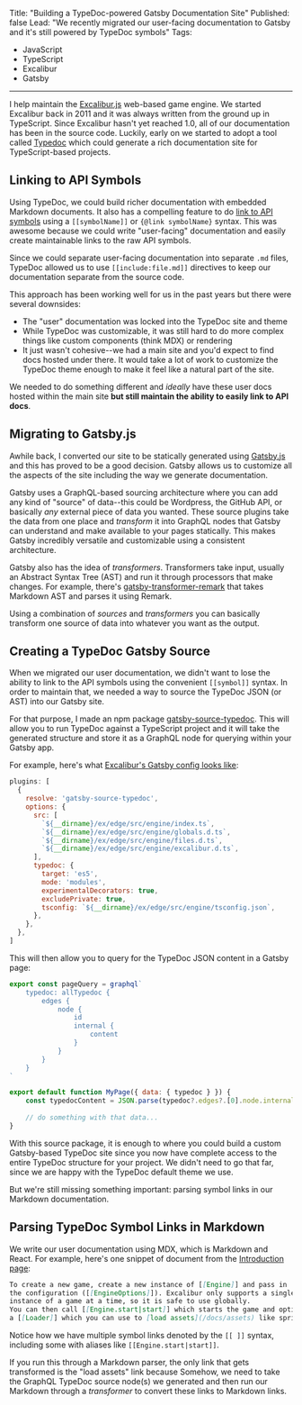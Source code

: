 Title: "Building a TypeDoc-powered Gatsby Documentation Site"
Published: false
Lead: "We recently migrated our user-facing documentation to Gatsby and it's still powered by TypeDoc symbols"
Tags:
- JavaScript
- TypeScript
- Excalibur
- Gatsby
---

I help maintain the [Excalibur.js](https://excaliburjs.com) web-based game engine. We started Excalibur back in 2011 and it was always written from the ground up in TypeScript. Since Excalibur hasn't yet reached 1.0, all of our documentation has been in the source code. Luckily, early on we started to adopt a tool called [Typedoc](https://typedoc.org) which could generate a rich documentation site for TypeScript-based projects.

## Linking to API Symbols

Using TypeDoc, we could build richer documentation with embedded Markdown documents. It also has a compelling feature to do [link to API symbols](http://typedoc.org/guides/doccomments/#symbol-references) using a `[[symbolName]]` or `{@link symbolName}` syntax. This was awesome because we could write "user-facing" documentation and easily create maintainable links to the raw API symbols.

Since we could separate user-facing documentation into separate `.md` files, TypeDoc allowed us to use `[[include:file.md]]` directives to keep our documentation separate from the source code.

This approach has been working well for us in the past years but there were several downsides:

- The "user" documentation was locked into the TypeDoc site and theme
- While TypeDoc was customizable, it was still hard to do more complex things like custom components (think MDX) or rendering
- It just wasn't cohesive--we had a main site and you'd expect to find docs hosted under there. It would take a lot of work to customize the TypeDoc theme enough to make it feel like a natural part of the site.

We needed to do something different and _ideally_ have these user docs hosted within the main site **but still maintain the ability to easily link to API docs**.

## Migrating to Gatsby.js

 Awhile back, I converted our site to be statically generated using [Gatsby.js](https://gatsbyjs.org) and this has proved to be a good decision. Gatsby allows us to customize all the aspects of the site including the way we generate documentation.

Gatsby uses a GraphQL-based sourcing architecture where you can add any kind of "source" of data--this could be Wordpress, the GitHub API, or basically _any_ external piece of data you wanted. These source plugins take the data from one place and _transform_ it into GraphQL nodes that Gatsby can understand and make available to your pages statically. This makes Gatsby incredibly versatile and customizable using a consistent architecture.

Gatsby also has the idea of _transformers_. Transformers take input, usually an Abstract Syntax Tree (AST) and run it through processors that make changes. For example, there's [gatsby-transformer-remark]([https://www.gatsbyjs.org/packages/gatsby-transformer-remark/](https://www.gatsbyjs.org/packages/gatsby-transformer-remark/)) that takes Markdown AST and parses it using Remark.

Using a combination of _sources_ and _transformers_ you can basically transform one source of data into whatever you want as the output.

## Creating a TypeDoc Gatsby Source

When we migrated our user documentation, we didn't want to lose the ability to link to the API symbols using the convenient `[[symbol]]` syntax. In order to maintain that, we needed a way to source the TypeDoc JSON (or AST) into our Gatsby site.

For that purpose, I made an npm package [gatsby-source-typedoc](https://npmjs.com/package/gatsby-source-typedoc). This will allow you to run TypeDoc against a TypeScript project and it will take the generated structure and store it as a GraphQL node for querying within your Gatsby app.

For example, here's what [Excalibur's Gatsby config looks like](https://github.com/excaliburjs/excaliburjs.github.io/blob/site/gatsby-config.js#L10):

```js
plugins: [
  {
    resolve: 'gatsby-source-typedoc',
    options: {
      src: [
        `${__dirname}/ex/edge/src/engine/index.ts`,
        `${__dirname}/ex/edge/src/engine/globals.d.ts`,
        `${__dirname}/ex/edge/src/engine/files.d.ts`,
        `${__dirname}/ex/edge/src/engine/excalibur.d.ts`,
      ],
      typedoc: {
        target: 'es5',
        mode: 'modules',
        experimentalDecorators: true,
        excludePrivate: true,
        tsconfig: `${__dirname}/ex/edge/src/engine/tsconfig.json`,
      },
    },
  },
]
```

This will then allow you to query for the TypeDoc JSON content in a Gatsby page:

```js
export const pageQuery = graphql`
	typedoc: allTypedoc {
		edges {
			node {
				id
				internal {
					content
				}
			}
		}
	}
`

export default function MyPage({ data: { typedoc } }) {
	const typedocContent = JSON.parse(typedoc?.edges?.[0].node.internal.content);
	
	// do something with that data...
}
```

With this source package, it is enough to where you could build a custom Gatsby-based TypeDoc site since you now have complete access to the entire TypeDoc structure for your project. We didn't need to go that far, since we are happy with the TypeDoc default theme we use.

But we're still missing something important: parsing symbol links in our Markdown documentation.

## Parsing TypeDoc Symbol Links in Markdown

We write our user documentation using MDX, which is Markdown and React. For example, here's one snippet of document from the [Introduction page](https://excaliburjs.com/docs/intro):

```md
To create a new game, create a new instance of [[Engine]] and pass in
the configuration ([[EngineOptions]]). Excalibur only supports a single
instance of a game at a time, so it is safe to use globally.
You can then call [[Engine.start|start]] which starts the game and optionally accepts
a [[Loader]] which you can use to [load assets](/docs/assets) like sprites and sounds.
```

Notice how we have multiple symbol links denoted by the `[[ ]]` syntax, including some with aliases like `[[Engine.start|start]]`.

If you run this through a Markdown parser, the only link that gets transformed is the "load assets" link because Somehow, we need to take the GraphQL TypeDoc source node(s) we generated and then run our Markdown through a _transformer_ to convert these links to Markdown links.
<!--stackedit_data:
eyJoaXN0b3J5IjpbNTI0NzM2Njg2LC04OTA2Mjk5NCwtOTcyOT
A4OTYyLC02NzkxNzkxMl19
-->